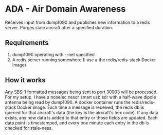 # ADA - Air Domain Awareness
Receives input from dump1090 and publishes new information to a redis server. Purges stale aircraft after a specified duration.

## Requirements
1. dump1090 operating with --net specified
2. A redis server running somewhere (I use a the redis/redis-stack Docker image)

## How it works
Any SBS-1 formatted messages being sent to port 30003 will be processed. For my setup, I have a nooelec nesdr smart usb sdr with a half-wave dipole antenna being read by dump1090. A docker container runs the redis/redis-stack Docker image. Each time a message is received, the redis db is queried for that aircraft's data (the key is the aircraft's hex code). If any data exists, any new data is added to that entry or those fields are updated. Each data point is timestamped, and every one minute each entry in the db is checked for stale-ness.
